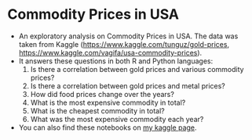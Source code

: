 # Commodity Prices in USA
* An exploratory analysis on Commodity Prices in USA. The data was taken from Kaggle (https://www.kaggle.com/tunguz/gold-prices, https://www.kaggle.com/vagifa/usa-commodity-prices).
* It answers these questions in both R and Python languages: 
    1. Is there a correlation between gold prices and various commodity prices?
    2. Is there a correlation between gold prices and metal prices?
    3. How did food prices change over the years?
    4. What is the most expensive commodity in total?
    5. What is the cheapest commodity in total?
    6. What was the most expensive commodity each year?
* You can also find these notebooks on [my kaggle page](https://www.kaggle.com/qqq1112/code).

